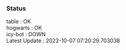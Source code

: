 ### Status


table : OK  
hogwarts : OK  
icy-bot : DOWN  
Latest Update : 2022-10-07 07:20:29.703038
